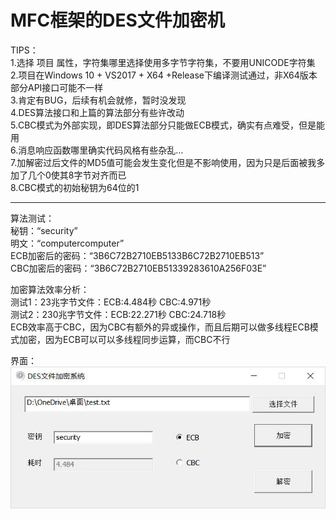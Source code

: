 ﻿# MFC框架的DES文件加密机

TIPS：  
1.选择 项目 属性，字符集哪里选择使用多字节字符集，不要用UNICODE字符集  
2.项目在Windows 10 + VS2017 + X64 +Release下编译测试通过，非X64版本部分API接口可能不一样   
3.肯定有BUG，后续有机会就修，暂时没发现  
4.DES算法接口和上篇的算法部分有些许改动  
5.CBC模式为外部实现，即DES算法部分只能做ECB模式，确实有点难受，但是能用  
6.消息响应函数哪里确实代码风格有些杂乱…  
7.加解密过后文件的MD5值可能会发生变化但是不影响使用，因为只是后面被我多加了几个0使其8字节对齐而已  
8.CBC模式的初始秘钥为64位的1 
******************************

算法测试：  
秘钥：“security”  
明文：“computercomputer”  
ECB加密后的密码：“3B6C72B2710EB5133B6C72B2710EB513”  
CBC加密后的密码：“3B6C72B2710EB51339283610A256F03E” 

加密算法效率分析：  
测试1：23兆字节文件：ECB:4.484秒 CBC:4.971秒  
测试2：230兆字节文件：ECB:22.271秒 CBC:24.718秒  
ECB效率高于CBC，因为CBC有额外的异或操作，而且后期可以做多线程ECB模式加密，因为ECB可以可以多线程同步运算，而CBC不行  

界面：  
![界面UI](https://github.com/joliph/DES_File/blob/master/UI.jpg)<br>

